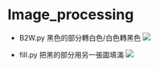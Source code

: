 # Image_processing
* B2W.py 黑色的部分轉白色/白色轉黑色
![](https://github.com/Todoorno/Image_processing/blob/main/image/145.jpg)

* fill.py 把黑的部分用另一張圖填滿
![](https://github.com/Todoorno/Image_processing/blob/main/image/result.PNG)
